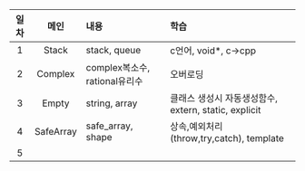 |일차|메인|내용|학습|
|:---:|:---:|:---|:---|
|1|Stack|stack, queue|c언어, void*, c->cpp|
|2|Complex|complex복소수, rational유리수|오버로딩|
|3|Empty|string, array|클래스 생성시 자동생성함수, extern, static, explicit|
|4|SafeArray|safe_array, shape|상속,예외처리(throw,try,catch), template|
|5||||
